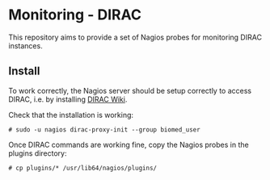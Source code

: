 Monitoring - DIRAC
==================

This repository aims to provide a set of Nagios probes for monitoring DIRAC instances.


Install
-------

To work correctly, the Nagios server should be setup correctly to access DIRAC, i.e. by installing [DIRAC Wiki](https://github.com/DIRACGrid/DIRAC/wiki/DIRAC-Tutorials).

Check that the installation is working:
```
# sudo -u nagios dirac-proxy-init --group biomed_user
```

Once DIRAC commands are working fine, copy the Nagios probes in the plugins directory:
```
# cp plugins/* /usr/lib64/nagios/plugins/
```
